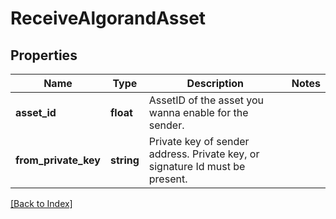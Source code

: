 # ReceiveAlgorandAsset

## Properties

Name | Type | Description | Notes
------------ | ------------- | ------------- | -------------
**asset_id** | **float** | AssetID of the asset you wanna enable for the sender. |
**from_private_key** | **string** | Private key of sender address. Private key, or signature Id must be present. |

[[Back to Index]](../index.md)
